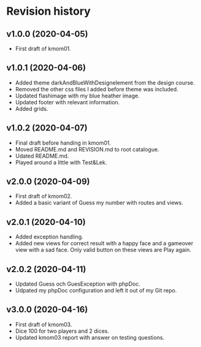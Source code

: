 Revision history
=======================



v1.0.0 (2020-04-05)
------------------------

* First draft of kmom01.

v1.0.1 (2020-04-06)
------------------------

* Added theme darkAndBlueWithDesignelement from the design course.
* Removed the other css files I added before theme was included.
* Updated flashimage with my blue heather image.
* Updated footer with relevant information.
* Added grids.

v1.0.2 (2020-04-07)
------------------------

* Final draft before handing in kmom01.
* Moved README.md and REVISION.md to root catalogue.
* Udated README.md.
* Played around a little with Test&Lek.

v2.0.0 (2020-04-09)
------------------------

* First draft of kmom02.
* Added a basic variant of Guess my number with routes and views.

v2.0.1 (2020-04-10)
------------------------

* Added exception handling.
* Added new views for correct result with a happy face and a gameover view
  with a sad face. Only valid button on these views are Play again.

v2.0.2 (2020-04-11)
------------------------

* Updated Guess och GuesException with phpDoc.
* Udpated my phpDoc configuration and left it out of my Git repo.

v3.0.0 (2020-04-16)
------------------------

* First draft of kmom03.
* Dice 100 for two players and 2 dices.
* Updated kmom03 report with answer on testing questions.
